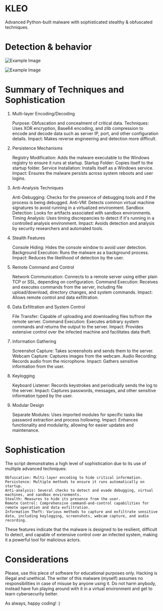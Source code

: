 # KLEO
 Advanced Python-built malware with sophisticated stealthy & obfuscated techniques.

 # Detection & behavior 

 ![Example Image](/Users/mvh/Desktop/Malware/Kleo/KLEO/detection)
 
 ![Example Image](/Users/mvh/Desktop/Malware/Kleo/KLEO/behaviour)

# Summary of Techniques and Sophistication

 1. Multi-layer Encoding/Decoding

    Purpose: Obfuscation and concealment of critical data.
    Techniques: Uses XOR encryption, Base64 encoding, and zlib compression to encode and decode data such as server IP, port, and other configuration details.
    Impact: Makes reverse engineering and detection more difficult.

2. Persistence Mechanisms

    Registry Modification: Adds the malware executable to the Windows registry to ensure it runs at startup.
    Startup Folder: Copies itself to the startup folder.
    Service Installation: Installs itself as a Windows service.
    Impact: Ensures the malware persists across system reboots and user logins.

3. Anti-Analysis Techniques

    Anti-Debugging: Checks for the presence of debugging tools and if the process is being debugged.
    Anti-VM: Detects common virtual machine signatures to avoid running in a virtualized environment.
    Sandbox Detection: Looks for artifacts associated with sandbox environments.
    Timing Analysis: Uses timing discrepancies to detect if it's running in a controlled analysis environment.
    Impact: Avoids detection and analysis by security researchers and automated tools.

4. Stealth Features

    Console Hiding: Hides the console window to avoid user detection.
    Background Execution: Runs the malware as a background process.
    Impact: Reduces the likelihood of detection by the user.

5. Remote Command and Control

    Network Communication: Connects to a remote server using either plain TCP or SSL, depending on configuration.
    Command Execution: Receives and executes commands from the server, including file upload/download, directory changes, and system commands.
    Impact: Allows remote control and data exfiltration.

6. Data Exfiltration and System Control

    File Transfer: Capable of uploading and downloading files to/from the remote server.
    Command Execution: Executes arbitrary system commands and returns the output to the server.
    Impact: Provides extensive control over the infected machine and facilitates data theft.

7. Information Gathering

    Screenshot Capture: Takes screenshots and sends them to the server.
    Webcam Capture: Captures images from the webcam.
    Audio Recording: Records audio from the microphone.
    Impact: Gathers sensitive information from the user.

8. Keylogging

    Keyboard Listener: Records keystrokes and periodically sends the log to the server.
    Impact: Captures passwords, messages, and other sensitive information typed by the user.

9. Modular Design

    Separate Modules: Uses imported modules for specific tasks like password extraction and process hollowing.
    Impact: Enhances functionality and modularity, allowing for easier updates and maintenance.

# Sophistication

The script demonstrates a high level of sophistication due to its use of multiple advanced techniques:

    Obfuscation: Multi-layer encoding to hide critical information.
    Persistence: Multiple methods to ensure it runs automatically on startup.
    Anti-analysis: Several checks to detect and evade debugging, virtual machines, and sandbox environments.
    Stealth: Measures to hide its presence from the user.
    Remote Control: Comprehensive command-and-control capabilities for remote operation and data exfiltration.
    Information Theft: Various methods to capture and exfiltrate sensitive data, including keylogging, screenshots, webcam capture, and audio recording.

These features indicate that the malware is designed to be resilient, difficult to detect, and capable of extensive control over an infected system, making it a powerful tool for malicious actors.

# Considerations
Please, use this piece of software for educational purposes only. Hacking is illegal and unethical. The writer of this malware (myself) assumes no responsibilities in case of misuse by anyone using it. Do not harm anybody, instead have fun playing around with it in a virtual environment and get to learn cybersecurity better. 

As always, happy coding! :)
